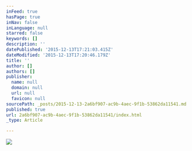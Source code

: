 ```yaml
---
inFeed: true
hasPage: true
inNav: false
inLanguage: null
starred: false
keywords: []
description: ''
datePublished: '2015-12-13T17:21:03.415Z'
dateModified: '2015-12-13T17:20:46.179Z'
title: ''
author: []
authors: []
publisher:
  name: null
  domain: null
  url: null
  favicon: null
sourcePath: _posts/2015-12-13-2a6bf907-ac9b-4aec-9f1b-53862da11541.md
published: true
url: 2a6bf907-ac9b-4aec-9f1b-53862da11541/index.html
_type: Article

---
```

![](https://the-grid-user-content.s3-us-west-2.amazonaws.com/ac05573f-b3c8-4f04-862b-aa7089496c03.jpg)